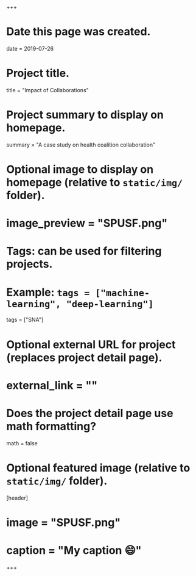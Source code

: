 +++
# Date this page was created.
date = 2019-07-26

# Project title.
title = "Impact of Collaborations"

# Project summary to display on homepage.
summary = "A case study on health coalition collaboration"

# Optional image to display on homepage (relative to `static/img/` folder).
# image_preview = "SPUSF.png"

# Tags: can be used for filtering projects.
# Example: `tags = ["machine-learning", "deep-learning"]`
 tags = ["SNA"]

# Optional external URL for project (replaces project detail page).
# external_link = ""

# Does the project detail page use math formatting?
math = false

# Optional featured image (relative to `static/img/` folder).
[header]
# image = "SPUSF.png"
# caption = "My caption :smile:"

+++
